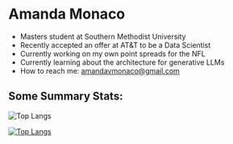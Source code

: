 # Amanda Monaco

- Masters student at Southern Methodist University
- Recently accepted an offer at AT&T to be a Data Scientist
- Currently working on my own point spreads for the NFL
- Currently learning about the architecture for generative LLMs
- How to reach me: amandavmonaco@gmail.com

## Some Summary Stats:

![Top Langs](https://github-readme-stats.vercel.app/api/top-langs/?username=amandavmonaco&hide_progress=true)

[![Top Langs](https://github-readme-stats.vercel.app/api/top-langs/?username=amandavmonaco&layout=pie)](https://github.com/amandavmonaco/github-readme-stats-academic)


  

